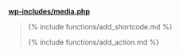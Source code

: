 <p><b><a href="https://developer.wordpress.org/reference/files/wp-includes/media.php/">wp-includes/media.php</a></b></p>

<blockquote>

{% include functions/add_shortcode.md %}

{% include functions/add_action.md %}

</blockquote>
